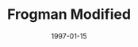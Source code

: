 ---
mission_id: frogmod
editorsChoice:
title: "Frogman Modified"
authors: 
    - "Ales Ptacek"
date: 1997-01-15
filename: "frogmod.zip"
description: "You are Ken Katarn, younger brother of the famous Kyle Katarn. You've just defected to the Rebels in the hopes of following in your brothers footsteps. You are assigned to the submarine R.A.S. Default as a frogman, and have just received notice that an Imperial shuttle has landed on the far side of the peninsula your ship is patrolling. Your job is to rescue the hostages the Imperials are holding."
cover:
levelReplaced:	SECBASE
difficulty: yes
bm:	yes
fme: yes
wax: yes
three_do: yes
voc: yes
gmd: no
vue: no
lfd: no
base: "Based on Frogman by Mike Lando" 
editors: "DFUSE 1.00"

---